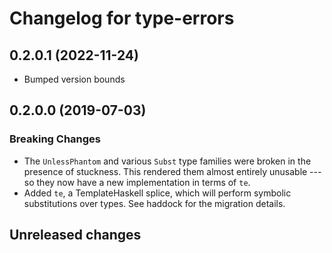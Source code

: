 # Changelog for type-errors

## 0.2.0.1 (2022-11-24)

- Bumped version bounds

## 0.2.0.0 (2019-07-03)

### Breaking Changes

- The `UnlessPhantom` and various `Subst` type families were broken in the
    presence of stuckness. This rendered them almost entirely unusable --- so
    they now have a new implementation in terms of `te`.
- Added `te`, a TemplateHaskell splice, which will perform symbolic
    substitutions over types. See haddock for the migration details.

## Unreleased changes

